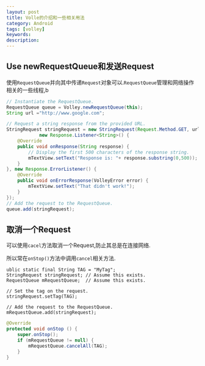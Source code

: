```yaml
---
layout: post
title: Volle的介绍和一些相关用法
category: Android
tags: [volley]
keywords:
description:
---
```


## Use newRequestQueue和发送Request

使用`RequestQueue`并向其中传递`Request`对象可以.`RequestQueue`管理和网络操作相关的一些线程,b

```java
// Instantiate the RequestQueue.
RequestQueue queue = Volley.newRequestQueue(this);
String url ="http://www.google.com";

// Request a string response from the provided URL.
StringRequest stringRequest = new StringRequest(Request.Method.GET, url,
            new Response.Listener<String>() {
    @Override
    public void onResponse(String response) {
        // Display the first 500 characters of the response string.
        mTextView.setText("Response is: "+ response.substring(0,500));
    }
}, new Response.ErrorListener() {
    @Override
    public void onErrorResponse(VolleyError error) {
        mTextView.setText("That didn't work!");
    }
});
// Add the request to the RequestQueue.
queue.add(stringRequest);
```

## 取消一个Request

可以使用`cacel`方法取消一个Request,防止其总是在连接网络.

所以常在`onStop()`方法中调用`cancel`相关方法.

```
ublic static final String TAG = "MyTag";
StringRequest stringRequest; // Assume this exists.
RequestQueue mRequestQueue;  // Assume this exists.

// Set the tag on the request.
stringRequest.setTag(TAG);

// Add the request to the RequestQueue.
mRequestQueue.add(stringRequest);
```

```java
@Override
protected void onStop () {
    super.onStop();
    if (mRequestQueue != null) {
        mRequestQueue.cancelAll(TAG);
    }
}
```
